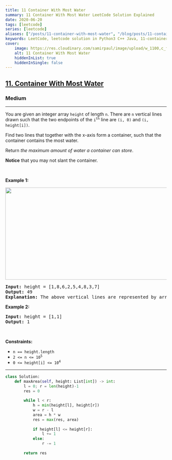 ```yaml
---
title: 11 Container With Most Water
summary: 11 Container With Most Water LeetCode Solution Explained
date: 2020-06-20
tags: [leetcode]
series: [leetcode]
aliases: ["/posts/11-container-with-most-water", "/blog/posts/11-container-with-most-water", "/11-container-with-most-water"]
keywords: LeetCode, leetcode solution in Python3 C++ Java, 11-container-with-most-water solution
cover:
    image: https://res.cloudinary.com/samirpaul/image/upload/w_1100,c_fit,co_rgb:FFFFFF,l_text:Arial_70_bold:11 Container With Most Water/problem-solving.webp
    alt: 11 Container With Most Water
    hiddenInList: true
    hiddenInSingle: false
---
```



<h2><a href="https://leetcode.com/problems/container-with-most-water/">11. Container With Most Water</a></h2><h3>Medium</h3><hr><div><p>You are given an integer array <code>height</code> of length <code>n</code>. There are <code>n</code> vertical lines drawn such that the two endpoints of the <code>i<sup>th</sup></code> line are <code>(i, 0)</code> and <code>(i, height[i])</code>.</p>

<p>Find two lines that together with the x-axis form a container, such that the container contains the most water.</p>

<p>Return <em>the maximum amount of water a container can store</em>.</p>

<p><strong>Notice</strong> that you may not slant the container.</p>

<p>&nbsp;</p>
<p><strong>Example 1:</strong></p>
<img alt="" src="https://s3-lc-upload.s3.amazonaws.com/uploads/2018/07/17/question_11.jpg" style="width: 600px; height: 287px;">
<pre><strong>Input:</strong> height = [1,8,6,2,5,4,8,3,7]
<strong>Output:</strong> 49
<strong>Explanation:</strong> The above vertical lines are represented by array [1,8,6,2,5,4,8,3,7]. In this case, the max area of water (blue section) the container can contain is 49.
</pre>

<p><strong>Example 2:</strong></p>

<pre><strong>Input:</strong> height = [1,1]
<strong>Output:</strong> 1
</pre>

<p>&nbsp;</p>
<p><strong>Constraints:</strong></p>

<ul>
	<li><code>n == height.length</code></li>
	<li><code>2 &lt;= n &lt;= 10<sup>5</sup></code></li>
	<li><code>0 &lt;= height[i] &lt;= 10<sup>4</sup></code></li>
</ul>
</div>

---




```python
class Solution:
    def maxArea(self, height: List[int]) -> int:
        l = 0; r = len(height)-1
        res = 0
        
        while l < r:
            h = min(height[l], height[r]) 
            w = r - l
            area = h * w
            res = max(res, area)
            
            if height[l] <= height[r]:
                l += 1
            else:
                r -= 1
        
        return res
```
